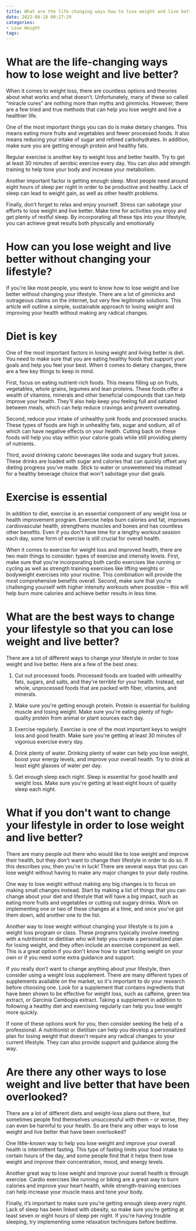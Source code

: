 ```yaml
---
title: What are the life changing ways how to lose weight and live better
date: 2022-08-18 00:27:29
categories:
- Lose Weight
tags:
---
```



#  What are the life-changing ways how to lose weight and live better?

When it comes to weight loss, there are countless options and theories about what works and what doesn’t. Unfortunately, many of these so called “miracle cures” are nothing more than myths and gimmicks. However, there are a few tried and true methods that can help you lose weight and live a healthier life.

One of the most important things you can do is make dietary changes. This means eating more fruits and vegetables and fewer processed foods. It also means reducing your intake of sugar and refined carbohydrates. In addition, make sure you are getting enough protein and healthy fats.

Regular exercise is another key to weight loss and better health. Try to get at least 30 minutes of aerobic exercise every day. You can also add strength training to help tone your body and increase your metabolism.

Another important factor is getting enough sleep. Most people need around eight hours of sleep per night in order to be productive and healthy. Lack of sleep can lead to weight gain, as well as other health problems.

Finally, don’t forget to relax and enjoy yourself. Stress can sabotage your efforts to lose weight and live better. Make time for activities you enjoy and get plenty of restful sleep. By incorporating all these tips into your lifestyle, you can achieve great results both physically and emotionally

#  How can you lose weight and live better without changing your lifestyle?

If you're like most people, you want to know how to lose weight and live better without changing your lifestyle. There are a lot of gimmicks and outrageous claims on the internet, but very few legitimate solutions. This article will outline a simple, sustainable approach to losing weight and improving your health without making any radical changes.

# Diet is key

One of the most important factors in losing weight and living better is diet. You need to make sure that you are eating healthy foods that support your goals and help you feel your best. When it comes to dietary changes, there are a few key things to keep in mind.

First, focus on eating nutrient-rich foods. This means filling up on fruits, vegetables, whole grains, legumes and lean proteins. These foods offer a wealth of vitamins, minerals and other beneficial compounds that can help improve your health. They'll also help keep you feeling full and satiated between meals, which can help reduce cravings and prevent overeating.

Second, reduce your intake of unhealthy junk foods and processed snacks. These types of foods are high in unhealthy fats, sugar and sodium, all of which can have negative effects on your health. Cutting back on these foods will help you stay within your calorie goals while still providing plenty of nutrients.

Third, avoid drinking caloric beverages like soda and sugary fruit juices. These drinks are loaded with sugar and calories that can quickly offset any dieting progress you've made. Stick to water or unsweetened tea instead for a healthy beverage choice that won't sabotage your diet goals.

# Exercise is essential

In addition to diet, exercise is an essential component of any weight loss or health improvement program. Exercise helps burn calories and fat, improves cardiovascular health, strengthens muscles and bones and has countless other benefits. Even if you don't have time for a lengthy workout session each day, some form of exercise is still crucial for overall health.

When it comes to exercise for weight loss and improved health, there are two main things to consider: types of exercise and intensity levels. First, make sure that you're incorporating both cardio exercises like running or cycling as well as strength training exercises like lifting weights or bodyweight exercises into your routine. This combination will provide the most comprehensive benefits overall. Second, make sure that you're challenging yourself with higher intensity workouts when possible – this will help burn more calories and achieve better results in less time.

#  What are the best ways to change your lifestyle so that you can lose weight and live better?

There are a lot of different ways to change your lifestyle in order to lose weight and live better. Here are a few of the best ones:

1. Cut out processed foods. Processed foods are loaded with unhealthy fats, sugars, and salts, and they're terrible for your health. Instead, eat whole, unprocessed foods that are packed with fiber, vitamins, and minerals.

2. Make sure you're getting enough protein. Protein is essential for building muscle and losing weight. Make sure you're eating plenty of high-quality protein from animal or plant sources each day.

3. Exercise regularly. Exercise is one of the most important keys to weight loss and good health. Make sure you're getting at least 30 minutes of vigorous exercise every day.

4. Drink plenty of water. Drinking plenty of water can help you lose weight, boost your energy levels, and improve your overall health. Try to drink at least eight glasses of water per day.

5. Get enough sleep each night. Sleep is essential for good health and weight loss. Make sure you're getting at least eight hours of quality sleep each night.

#  What if you don't want to change your lifestyle in order to lose weight and live better?

There are many people out there who would like to lose weight and improve their health, but they don't want to change their lifestyle in order to do so. If this describes you, then you're in luck! There are several ways that you can lose weight without having to make any major changes to your daily routine.

One way to lose weight without making any big changes is to focus on making small changes instead. Start by making a list of things that you can change about your diet and lifestyle that will have a big impact, such as eating more fruits and vegetables or cutting out sugary drinks. Work on implementing one or two of these changes at a time, and once you've got them down, add another one to the list.

Another way to lose weight without changing your lifestyle is to join a weight loss program or class. These programs typically involve meeting with a nutritionist or dietitian who will help you create a personalized plan for losing weight, and they often include an exercise component as well. This is a great option if you don't know how to start losing weight on your own or if you need some extra guidance and support.

If you really don't want to change anything about your lifestyle, then consider using a weight loss supplement. There are many different types of supplements available on the market, so it's important to do your research before choosing one. Look for a supplement that contains ingredients that have been shown to be effective for weight loss, such as caffeine, green tea extract, or Garcinia Cambogia extract. Taking a supplement in addition to following a healthy diet and exercising regularly can help you lose weight more quickly.

If none of these options work for you, then consider seeking the help of a professional. A nutritionist or dietitian can help you develop a personalized plan for losing weight that doesn't require any radical changes to your current lifestyle. They can also provide support and guidance along the way.

#  Are there any other ways to lose weight and live better that have been overlooked?

There are a lot of different diets and weight-loss plans out there, but sometimes people find themselves unsuccessful with them – or worse, they can even be harmful to your health. So are there any other ways to lose weight and live better that have been overlooked?

One little-known way to help you lose weight and improve your overall health is intermittent fasting. This type of fasting limits your food intake to certain hours of the day, and some people find that it helps them lose weight and improve their concentration, mood, and energy levels.

Another great way to lose weight and improve your overall health is through exercise. Cardio exercises like running or biking are a great way to burn calories and improve your heart health, while strength-training exercises can help increase your muscle mass and tone your body.

Finally, it’s important to make sure you’re getting enough sleep every night. Lack of sleep has been linked with obesity, so make sure you’re getting at least seven or eight hours of sleep per night. If you’re having trouble sleeping, try implementing some relaxation techniques before bedtime.